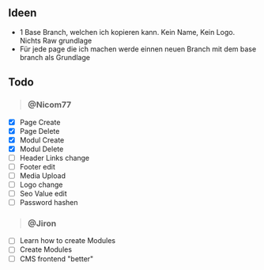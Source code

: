 ## Ideen
- 1 Base Branch, welchen ich kopieren kann. Kein Name, Kein Logo. Nichts Raw grundlage
- Für jede page die ich machen werde einnen neuen Branch mit dem base branch als Grundlage
   
## Todo
> ### @Nicom77
- [x] Page Create
- [x] Page Delete
- [x] Modul Create
- [x] Modul Delete
- [ ] Header Links change
- [ ] Footer edit
- [ ] Media Upload
- [ ] Logo change
- [ ] Seo Value edit
- [ ] Password hashen

> ### @Jiron
- [ ] Learn how to create Modules
- [ ] Create Modules
- [ ] CMS frontend "better"
